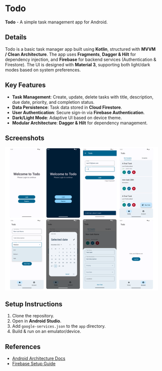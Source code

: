 # Todo

**Todo** - A simple task management app for Android.

## Details

Todo is a basic task manager app built using **Kotlin**, structured with **MVVM / Clean Architecture**. The app uses **Fragments**, **Dagger & Hilt** for dependency injection, and **Firebase** for backend services (Authentication & Firestore). The UI is designed with **Material 3**, supporting both light/dark modes based on system preferences.

## Key Features
- **Task Management**: Create, update, delete tasks with title, description, due date, priority, and completion status.
- **Data Persistence**: Task data stored in **Cloud Firestore**.
- **User Authentication**: Secure sign-in via **Firebase Authentication**.
- **Dark/Light Mode**: Adaptive UI based on device theme.
- **Modular Architecture**: **Dagger & Hilt** for dependency management.

## Screenshots
![App Screenshots](images/todo-screenshots.png)

## Setup Instructions
1. Clone the repository.
2. Open in **Android Studio**.
3. Add `google-services.json` to the `app` directory.
4. Build & run on an emulator/device.

## References
- [Android Architecture Docs](https://developer.android.com/topic/architecture)
- [Firebase Setup Guide](https://firebase.google.com/docs/android/setup)
